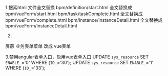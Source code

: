 
1.搜索html 文件全文替换 
bpm/definition/start.html      全文替换成        bpm/vueForm/start.html
bpm/task/taskComplete.html      全文替换成        bpm/vueForm/complete.html
bpm/instance/instanceDetail.html  全文替换成        bpm/vueForm/instanceDetail.html

2.
屏蔽 业务表单菜单  改成   vue表单

3.禁用angular表单入口，启用vue表单入口
UPDATE `sys_resource` SET `ENABLE_`='0' WHERE (`ID_`='30'); 
UPDATE `sys_resource` SET `ENABLE_`='1' WHERE (`ID_`='33');
